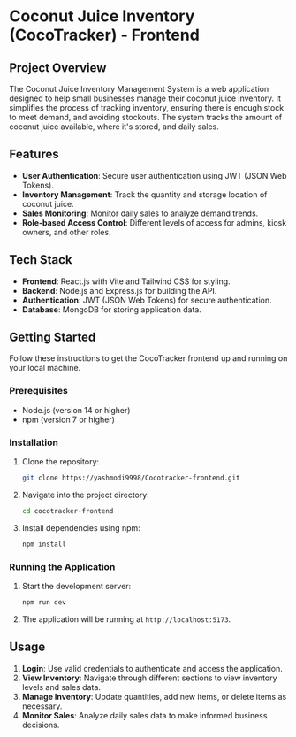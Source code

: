 # Coconut Juice Inventory (CocoTracker) - Frontend

## Project Overview

The Coconut Juice Inventory Management System is a web application designed to help small businesses manage their coconut juice inventory. It simplifies the process of tracking inventory, ensuring there is enough stock to meet demand, and avoiding stockouts. The system tracks the amount of coconut juice available, where it's stored, and daily sales.

## Features

- **User Authentication**: Secure user authentication using JWT (JSON Web Tokens).
- **Inventory Management**: Track the quantity and storage location of coconut juice.
- **Sales Monitoring**: Monitor daily sales to analyze demand trends.
- **Role-based Access Control**: Different levels of access for admins, kiosk owners, and other roles.

## Tech Stack

- **Frontend**: React.js with Vite and Tailwind CSS for styling.
- **Backend**: Node.js and Express.js for building the API.
- **Authentication**: JWT (JSON Web Tokens) for secure authentication.
- **Database**: MongoDB for storing application data.

## Getting Started

Follow these instructions to get the CocoTracker frontend up and running on your local machine.

### Prerequisites

- Node.js (version 14 or higher)
- npm (version 7 or higher) 

### Installation

1. Clone the repository:

   ```bash
   git clone https://yashmodi9998/Cocotracker-frontend.git
   ```

2. Navigate into the project directory:

   ```bash
   cd cocotracker-frontend
   ```

3. Install dependencies using npm:

   ```bash
   npm install
   ```


### Running the Application

1. Start the development server:

   ```bash
   npm run dev
   ```


2. The application will be running at `http://localhost:5173`.

## Usage

1. **Login**: Use valid credentials to authenticate and access the application.
2. **View Inventory**: Navigate through different sections to view inventory levels and sales data.
3. **Manage Inventory**: Update quantities, add new items, or delete items as necessary.
4. **Monitor Sales**: Analyze daily sales data to make informed business decisions.

